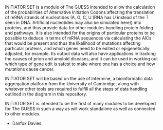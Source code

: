 INITIATOR SET is a module of The GUESS intended to allow the calculation of the 
probabilities of Alternative Initiation Codons affecting the translation of mRNA
strands of nucleotides (A, G, C, U (RNA has U instead of the T seen in DNA. 
Artificial nucleotides may also be simulated here)) into proteins, and thus 
provide data for other modules handling protein folding and pathways. It is also 
intended for the origins of particular proteins to be possible to deduce in 
terms of mRNA sequences via calculating the AICs that would be present and thus 
the likelihood of mutations affecting particular proteins, and which genes need 
to be edited or epigenetically adjusted, for example. Its output data will also
have applications in tracking the causes of prion and amyloid diseases, and it 
can be used in working out which type of gene edit is safest to make where one 
has a choice and how mutations cause cancer.

INITIATOR SET will be based on the use of Intermine, a bioinformatic data 
aggregation platform from the University of Cambridge, along with whatever other
tools are required to fulfill all the steps of data handling outlined in the
diagram in this repository.

INITIATOR SET is intended to be the first of many modules to be developed for
The GUESS in such a way as will work standalone as well as connected to other 
modules.

- Danfox Davies